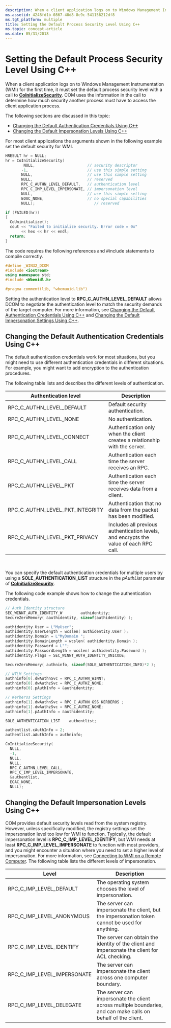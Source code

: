 ```yaml
---
description: When a client application logs on to Windows Management Instrumentation (WMI) for the first time, it must set the default process security level with a call to CoInitializeSecurity.
ms.assetid: 4248fd1b-0867-40d8-8c9c-541156212df8
ms.tgt_platform: multiple
title: Setting the Default Process Security Level Using C++
ms.topic: concept-article
ms.date: 05/31/2018
---
```


# Setting the Default Process Security Level Using C++

When a client application logs on to Windows Management Instrumentation (WMI) for the first time, it must set the default process security level with a call to [**CoInitializeSecurity**](/windows/win32/api/combaseapi/nf-combaseapi-coinitializesecurity). COM uses the information in the call to determine how much security another process must have to access the client application process.

The following sections are discussed in this topic:

-   [Changing the Default Authentication Credentials Using C++](#changing-the-default-authentication-credentials-using-c)
-   [Changing the Default Impersonation Levels Using C++](#changing-the-default-impersonation-levels-using-c)

For most client applications the arguments shown in the following example set the default security for WMI.


```C++
HRESULT hr = NULL;
hr = CoInitializeSecurity(
        NULL,                       // security descriptor
       -1,                          // use this simple setting
       NULL,                        // use this simple setting
       NULL,                        // reserved
       RPC_C_AUTHN_LEVEL_DEFAULT,   // authentication level  
       RPC_C_IMP_LEVEL_IMPERSONATE, // impersonation level
       NULL,                        // use this simple setting
       EOAC_NONE,                   // no special capabilities
       NULL);                          // reserved

if (FAILED(hr))
{
  CoUninitialize();
  cout << "Failed to initialize security. Error code = 0x"
       << hex << hr << endl;
  return;
}
```



The code requires the following references and \#include statements to compile correctly.


```C++
#define _WIN32_DCOM
#include <iostream>
using namespace std;
#include <Wbemidl.h>

#pragma comment(lib, "wbemuuid.lib")
```



Setting the authentication level to **RPC\_C\_AUTHN\_LEVEL\_DEFAULT** allows DCOM to negotiate the authentication level to match the security demands of the target computer. For more information, see [Changing the Default Authentication Credentials Using C++](#changing-the-default-authentication-credentials-using-c) and [Changing the Default Impersonation Settings Using C++](#changing-the-default-impersonation-levels-using-c).

## Changing the Default Authentication Credentials Using C++

The default authentication credentials work for most situations, but you might need to use different authentication credentials in different situations. For example, you might want to add encryption to the authentication procedures.

The following table lists and describes the different levels of authentication.



| Authentication level                 | Description                                                                           |
|--------------------------------------|---------------------------------------------------------------------------------------|
| RPC\_C\_AUTHN\_LEVEL\_DEFAULT        | Default security authentication.                                                      |
| RPC\_C\_AUTHN\_LEVEL\_NONE           | No authentication.                                                                    |
| RPC\_C\_AUTHN\_LEVEL\_CONNECT        | Authentication only when the client creates a relationship with the server.           |
| RPC\_C\_AUTHN\_LEVEL\_CALL           | Authentication each time the server receives an RPC.                                  |
| RPC\_C\_AUTHN\_LEVEL\_PKT            | Authentication each time the server receives data from a client.                      |
| RPC\_C\_AUTHN\_LEVEL\_PKT\_INTEGRITY | Authentication that no data from the packet has been modified.                        |
| RPC\_C\_AUTHN\_LEVEL\_PKT\_PRIVACY   | Includes all previous authentication levels, and encrypts the value of each RPC call. |



 

You can specify the default authentication credentials for multiple users by using a **SOLE\_AUTHENTICATION\_LIST** structure in the *pAuthList* parameter of [**CoInitializeSecurity**](/windows/win32/api/combaseapi/nf-combaseapi-coinitializesecurity).

The following code example shows how to change the authentication credentials.


```C++
// Auth Identity structure
SEC_WINNT_AUTH_IDENTITY_W        authidentity;
SecureZeroMemory( &authidentity, sizeof(authidentity) );

authidentity.User = L"MyUser";
authidentity.UserLength = wcslen( authidentity.User );
authidentity.Domain = L"MyDomain ";
authidentity.DomainLength = wcslen( authidentity.Domain );
authidentity.Password = L"";
authidentity.PasswordLength = wcslen( authidentity.Password );
authidentity.Flags = SEC_WINNT_AUTH_IDENTITY_UNICODE;

SecureZeroMemory( authninfo, sizeof(SOLE_AUTHENTICATION_INFO)*2 );

// NTLM Settings
authninfo[0].dwAuthnSvc = RPC_C_AUTHN_WINNT;
authninfo[0].dwAuthzSvc = RPC_C_AUTHZ_NONE;
authninfo[0].pAuthInfo = &authidentity;

// Kerberos Settings
authninfo[1].dwAuthnSvc = RPC_C_AUTHN_GSS_KERBEROS ;
authninfo[1].dwAuthzSvc = RPC_C_AUTHZ_NONE;
authninfo[1].pAuthInfo = &authidentity;

SOLE_AUTHENTICATION_LIST    authentlist;

authentlist.cAuthInfo = 2;
authentlist.aAuthInfo = authninfo;

CoInitializeSecurity( 
  NULL, 
  -1, 
  NULL, 
  NULL, 
  RPC_C_AUTHN_LEVEL_CALL, 
  RPC_C_IMP_LEVEL_IMPERSONATE,
  &authentlist, 
  EOAC_NONE,
  NULL);
```



## Changing the Default Impersonation Levels Using C++

COM provides default security levels read from the system registry. However, unless specifically modified, the registry settings set the impersonation level too low for WMI to function. Typically, the default impersonation level is **RPC\_C\_IMP\_LEVEL\_IDENTIFY**, but WMI needs at least **RPC\_C\_IMP\_LEVEL\_IMPERSONATE** to function with most providers, and you might encounter a situation where you need to set a higher level of impersonation. For more information, see [Connecting to WMI on a Remote Computer](connecting-to-wmi-on-a-remote-computer.md). The following table lists the different levels of impersonation.



| Level                           | Description                                                                                                   |
|---------------------------------|---------------------------------------------------------------------------------------------------------------|
| RPC\_C\_IMP\_LEVEL\_DEFAULT     | The operating system chooses the level of impersonation.                                                      |
| RPC\_C\_IMP\_LEVEL\_ANONYMOUS   | The server can impersonate the client, but the impersonation token cannot be used for anything.               |
| RPC\_C\_IMP\_LEVEL\_IDENTIFY    | The server can obtain the identity of the client and impersonate the client for ACL checking.                 |
| RPC\_C\_IMP\_LEVEL\_IMPERSONATE | The server can impersonate the client across one computer boundary.                                           |
| RPC\_C\_IMP\_LEVEL\_DELEGATE    | The server can impersonate the client across multiple boundaries, and can make calls on behalf of the client. |



 

 

 
